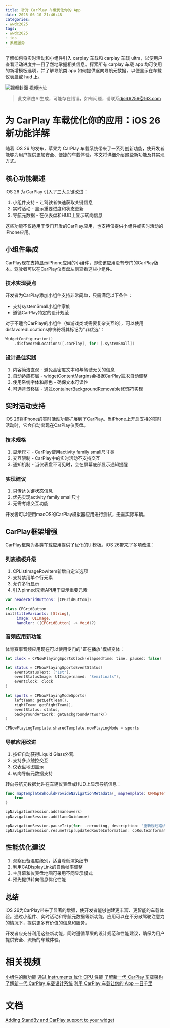 ```yaml
---
title: 针对 CarPlay 车载优化你的 App
date: 2025-06-10 21:46:48
categories:
- wwdc2025
tags:
- wwdc2025
- ios
- 系统服务
---
```

了解如何将实时活动和小组件引入 carplay 车载和 carplay 车载 ultra，以便用户查看活动进度并一目了然地掌握相关信息。探索所有 carplay 车载 app 均可使用的新增模板选项，并了解导航类 app 如何提供逐向导航元数据，以便显示在车载仪表盘或 hud 上。
<!--more-->

![视频封面](https://devimages-cdn.apple.com/wwdc-services/images/3055294D-836B-4513-B7B0-0BC5666246B0/9903/9903_wide_250x141_2x.jpg)
[视频地址](https://developer.apple.com/cn/videos/play/wwdc2025/216/)
> 此文章由AI生成，可能存在错误，如有问题，请联系[djs66256@163.com](djs66256@163.com)

# 为 CarPlay 车载优化你的应用：iOS 26 新功能详解

随着 iOS 26 的发布，苹果为 CarPlay 车载系统带来了一系列创新功能，使开发者能够为用户提供更加安全、便捷的车载体验。本文将详细介绍这些新功能及其实现方式。

## 核心功能概述

iOS 26 为 CarPlay 引入了三大关键改进：
1. 小组件支持 - 让驾驶者快速获取关键信息
2. 实时活动 - 显示重要进度和状态更新
3. 导航元数据 - 在仪表盘和HUD上显示转向信息

这些功能不仅适用于专门开发的CarPlay应用，也支持仅提供小组件或实时活动的iPhone应用。

## 小组件集成

CarPlay现在支持显示iPhone应用的小组件，即使该应用没有专门的CarPlay版本。驾驶者可以在CarPlay仪表盘左侧查看这些小组件。

### 技术实现要点

开发者为CarPlay添加小组件支持非常简单，只需满足以下条件：
- 支持systemSmall小组件家族
- 遵循CarPlay特定的设计规范

对于不适合CarPlay的小组件（如游戏类或需要复杂交互的），可以使用disfavoredLocations修饰符将其标记为"非优选"：

```swift
WidgetConfiguration()
    .disfavoredLocations([.carPlay], for: [.systemSmall])
```

### 设计最佳实践

1. 内容简洁直观 - 避免高密度文本和与驾驶无关的信息
2. 自动适应布局 - widgetContentMargins会根据CarPlay需求自动调整
3. 使用系统字体和颜色 - 确保文本可读性
4. 可选背景移除 - 通过containerBackgroundRemovable修饰符实现

## 实时活动支持

iOS 26将iPhone的实时活动功能扩展到了CarPlay。当iPhone上开启支持的实时活动时，它会自动出现在CarPlay仪表盘。

### 技术规格

1. 显示尺寸 - CarPlay使用activity family small尺寸类
2. 交互限制 - CarPlay中的实时活动不支持交互
3. 通知机制 - 当仪表盘不可见时，会在屏幕底部显示通知提醒

### 实现建议

1. 只传达关键状态信息
2. 优先实现activity family small尺寸
3. 无需考虑交互功能

开发者可以使用macOS的CarPlay模拟器应用进行测试，无需实际车辆。

## CarPlay框架增强

CarPlay框架为各类车载应用提供了优化的UI模板。iOS 26带来了多项改进：

### 列表模板升级

1. CPListImageRowItem新增自定义选项
2. 支持禁用单个行元素
3. 允许多行显示
4. 引入pinned元素API用于显示重要元素

```swift
var headerGridButtons: [CPGridButton]?

class CPGridButton
init(titleVariants: [String],
     image: UIImage,
     handler: ((CPGridButton) -> Void)?)
```

### 音频应用新功能

体育赛事音频应用现在可以使用专门的"正在播放"模板变体：

```swift
let clock = CPNowPlayingSportsClock(elapsedTime: time, paused: false)

let status = CPNowPlayingSportsEventStatus(
    eventStatusText: ["1st"],
    eventStatusImage: UIImage(named: "Semifinals"),
    eventClock: clock
)

let sports = CPNowPlayingModeSports(
    leftTeam: getLeftTeam(),
    rightTeam: getRightTeam(),
    eventStatus: status,
    backgroundArtwork: getBackgroundArtwork()
)

CPNowPlayingTemplate.sharedTemplate.nowPlayingMode = sports
```

### 导航应用改进

1. 按钮自动获得Liquid Glass外观
2. 支持多点触控交互
3. 仪表盘地图显示
4. 转向导航元数据支持

转向导航元数据允许在车辆仪表盘或HUD上显示导航信息：

```swift
func mapTemplateShouldProvideNavigationMetadata(_ mapTemplate: CPMapTemplate) -> Bool {
    true
}

cpNavigationSession.add(maneuvers)
cpNavigationSession.add(laneGuidance)

cpNavigationSession.pauseTrip(for: .rerouting, description: "重新规划路线")
cpNavigationSession.resumeTrip(updatedRouteInformation: cpRouteInformation)
```

## 性能优化建议

1. 观察设备温度级别，适当降低渲染细节
2. 利用CADisplayLink的自动帧率调整
3. 主屏幕和仪表盘地图可采用不同显示模式
4. 预先提供转向信息优化性能

## 总结

iOS 26为CarPlay带来了显著的增强，使开发者能够创建更丰富、更智能的车载体验。通过小组件、实时活动和导航元数据等新功能，应用可以在不分散驾驶注意力的情况下，提供更多有价值的信息和服务。

开发者应充分利用这些新功能，同时遵循苹果的设计规范和性能建议，确保为用户提供安全、流畅的车载体验。

# 相关视频

[小组件的新功能](https://developer.apple.com/videos/play/wwdc2025/278)
[通过 Instruments 优化 CPU 性能](https://developer.apple.com/videos/play/wwdc2025/308)
[了解新一代 CarPlay 车载架构](https://developer.apple.com/videos/play/wwdc2024/10111)
[了解新一代 CarPlay 车载设计系统](https://developer.apple.com/videos/play/wwdc2024/10112)
[利用 CarPlay 车载让您的 App 一日千里](https://developer.apple.com/videos/play/wwdc2022/10016)
# 文档

[Adding StandBy and CarPlay support to your widget](https://developer.apple.com/documentation/WidgetKit/adding-standby-and-carplay-support-to-your-widget)
